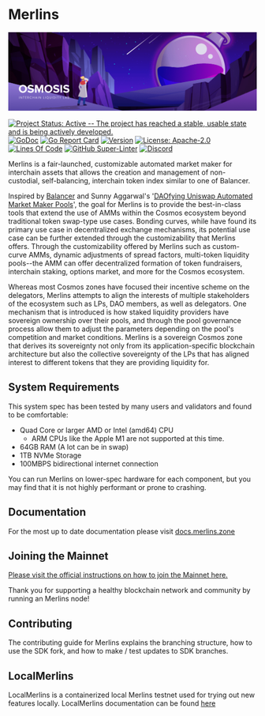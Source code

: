 # Merlins

![Banner!](assets/banner.png)

[![Project Status: Active -- The project has reached a stable, usable
state and is being actively
developed.](https://img.shields.io/badge/repo%20status-Active-green.svg?style=flat-square)](https://www.repostatus.org/#active)
[![GoDoc](https://img.shields.io/badge/godoc-reference-blue?style=flat-square&logo=go)](https://pkg.go.dev/github.com/merlins-labs/merlins/v11)
[![Go Report
Card](https://goreportcard.com/badge/github.com/merlins-labs/merlins?style=flat-square)](https://goreportcard.com/report/github.com/merlins-labs/merlins/v11)
[![Version](https://img.shields.io/github/tag/merlins-labs/merlins.svg?style=flat-square)](https://github.com/merlins-labs/merlins/releases/latest)
[![License:
Apache-2.0](https://img.shields.io/github/license/merlins-labs/merlins.svg?style=flat-square)](https://github.com/merlins-labs/merlins/blob/main/LICENSE)
[![Lines Of
Code](https://img.shields.io/tokei/lines/github/merlins-labs/merlins?style=flat-square)](https://github.com/merlins-labs/merlins)
[![GitHub
Super-Linter](https://img.shields.io/github/actions/workflow/status/merlins-labs/merlins/lint.yml?style=flat-square&label=Lint)](https://github.com/marketplace/actions/super-linter)
[![Discord](https://badgen.net/badge/icon/discord?icon=discord&label)](https://discord.gg/merlins)

Merlins is a fair-launched, customizable automated market maker for
interchain assets that allows the creation and management of
non-custodial, self-balancing, interchain token index similar to one of
Balancer.

Inspired by [Balancer](http://balancer.finance/whitepaper) and Sunny
Aggarwal's '[DAOfying Uniswap Automated Market Maker
Pools](https://www.sunnya97.com/blog/daoifying-uniswap-automated-market-maker-pools)',
the goal for Merlins is to provide the best-in-class tools that extend
the use of AMMs within the Cosmos ecosystem beyond traditional token
swap-type use cases. Bonding curves, while have found its primary use
case in decentralized exchange mechanisms, its potential use case can be
further extended through the customizability that Merlins offers.
Through the customizability offered by Merlins such as custom-curve AMMs,
dynamic adjustments of spread factors, multi-token liquidity pools--the AMM
can offer decentralized formation of token fundraisers, interchain
staking, options market, and more for the Cosmos ecosystem.

Whereas most Cosmos zones have focused their incentive scheme on the
delegators, Merlins attempts to align the interests of multiple
stakeholders of the ecosystem such as LPs, DAO members, as well as
delegators. One mechanism that is introduced is how staked liquidity
providers have sovereign ownership over their pools, and through the
pool governance process allow them to adjust the parameters depending on
the pool's competition and market conditions. Merlins is a sovereign
Cosmos zone that derives its sovereignty not only from its
application-specific blockchain architecture but also the collective
sovereignty of the LPs that has aligned interest to different tokens
that they are providing liquidity for.

## System Requirements

This system spec has been tested by many users and validators and found
to be comfortable:

- Quad Core or larger AMD or Intel (amd64) CPU
  - ARM CPUs like the Apple M1 are not supported at this time.
- 64GB RAM (A lot can be in swap)
- 1TB NVMe Storage
- 100MBPS bidirectional internet connection

You can run Merlins on lower-spec hardware for each component, but you
may find that it is not highly performant or prone to crashing.

## Documentation

For the most up to date documentation please visit
[docs.merlins.zone](https://docs.merlins.zone/)

## Joining the Mainnet

[Please visit the official instructions on how to join the Mainnet
here.](https://docs.merlins.zone/networks/join-mainnet)

Thank you for supporting a healthy blockchain network and community by
running an Merlins node!

## Contributing

The contributing guide for Merlins explains the branching structure, how
to use the SDK fork, and how to make / test updates to SDK branches.

## LocalMerlins

LocalMerlins is a containerized local Merlins testnet used for trying out new features locally. 
LocalMerlins documentation can be found [here](https://github.com/merlins-labs/merlins/tree/main/tests/localmerlins)
